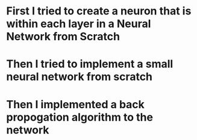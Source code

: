 # First I tried to create a neuron that is within each layer in a Neural Network from Scratch
# Then I tried to implement a small neural network from scratch
# Then I implemented a back propogation algorithm to the network
